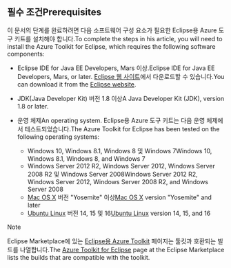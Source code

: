 ## <a name="prerequisites"></a><span data-ttu-id="f8bbe-101">필수 조건</span><span class="sxs-lookup"><span data-stu-id="f8bbe-101">Prerequisites</span></span>
<span data-ttu-id="f8bbe-102">이 문서의 단계를 완료하려면 다음 소프트웨어 구성 요소가 필요한 Eclipse용 Azure 도구 키트를 설치해야 합니다.</span><span class="sxs-lookup"><span data-stu-id="f8bbe-102">To complete the steps in his article, you will need to install the Azure Toolkit for Eclipse, which requires the following software components:</span></span>

* <span data-ttu-id="f8bbe-103">Eclipse IDE for Java EE Developers, Mars 이상.</span><span class="sxs-lookup"><span data-stu-id="f8bbe-103">Eclipse IDE for Java EE Developers, Mars, or later.</span></span> <span data-ttu-id="f8bbe-104">[Eclipse 웹 사이트](http://www.eclipse.org/downloads/)에서 다운로드할 수 있습니다.</span><span class="sxs-lookup"><span data-stu-id="f8bbe-104">You can download it from the [Eclipse website](http://www.eclipse.org/downloads/).</span></span>
* <span data-ttu-id="f8bbe-105">JDK(Java Developer Kit) 버전 1.8 이상</span><span class="sxs-lookup"><span data-stu-id="f8bbe-105">A Java Developer Kit (JDK), version 1.8 or later.</span></span>
* <span data-ttu-id="f8bbe-106">운영 체제</span><span class="sxs-lookup"><span data-stu-id="f8bbe-106">An operating system.</span></span> <span data-ttu-id="f8bbe-107">Eclipse용 Azure 도구 키트는 다음 운영 체제에서 테스트되었습니다.</span><span class="sxs-lookup"><span data-stu-id="f8bbe-107">The Azure Toolkit for Eclipse has been tested on the following operating systems:</span></span>
  
  * <span data-ttu-id="f8bbe-108">Windows 10, Windows 8.1, Windows 8 및 Windows 7</span><span class="sxs-lookup"><span data-stu-id="f8bbe-108">Windows 10, Windows 8.1, Windows 8, and Windows 7</span></span>
  * <span data-ttu-id="f8bbe-109">Windows Server 2012 R2, Windows Server 2012, Windows Server 2008 R2 및 Windows Server 2008</span><span class="sxs-lookup"><span data-stu-id="f8bbe-109">Windows Server 2012 R2, Windows Server 2012, Windows Server 2008 R2, and Windows Server 2008</span></span>
  * <span data-ttu-id="f8bbe-110">[Mac OS X](http://www.apple.com/osx) 버전 "Yosemite" 이상</span><span class="sxs-lookup"><span data-stu-id="f8bbe-110">[Mac OS X](http://www.apple.com/osx) version "Yosemite" and later</span></span>
  * <span data-ttu-id="f8bbe-111">[Ubuntu Linux](http://www.ubuntu.com) 버전 14, 15 및 16</span><span class="sxs-lookup"><span data-stu-id="f8bbe-111">[Ubuntu Linux](http://www.ubuntu.com) version 14, 15, and 16</span></span>

> [!NOTE]
> 
> <span data-ttu-id="f8bbe-112">Eclipse Marketplace에 있는 [Eclipse용 Azure Toolkit](http://marketplace.eclipse.org/content/azure-toolkit-eclipse) 페이지는 툴킷과 호환되는 빌드를 나열합니다.</span><span class="sxs-lookup"><span data-stu-id="f8bbe-112">The [Azure Toolkit for Eclipse](http://marketplace.eclipse.org/content/azure-toolkit-eclipse) page at the Eclipse Marketplace lists the builds that are compatible with the toolkit.</span></span>
> 

<!--
> [!IMPORTANT]
> 
> If you are using the Azure Toolkit for Eclipse on Windows, the toolkit requires installing the Azure SDK 2.9.6 or later in order to use the Azure emulator. You have two options for installing the Azure SDK:
> 
> * You can download and install the Azure SDK by using the [Web Platform Installer (WebPI)](http://go.microsoft.com/fwlink/?LinkID=252838).
> * If you do not have the Azure SDK installed when you create your first Azure deployment project, you will be prompted to automatically download install the requisite version of the Azure SDK.
> 
> Note that the Azure SDK is required on Windows only.
> 
-->
